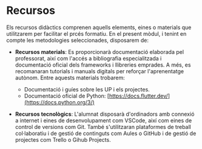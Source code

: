 # Recursos

<!-- 

L'apartat de recursos didàctics fa referència als elements, les ferramentes o els materials que els docents utilitzen per a facilitar el procés formatiu.

Els tipus de recursos didàctics han de ser variats i poden classificar-se segons el format, la funció o el context en què s'utilitzen. Alguns dels tipus més comuns de recursos didàctics són:
* Recursos materials: són els elements físics que s'utilitzen en l'aula i que permeten aprenentatges significatius, adaptats a les aracterístiques del grup, seleccionats segons els nivells de l'alumnat, el tipus de tasques que es realitzaran, etc.
* Recursos tecnològics: inclouen ferramentes digitals i dispositius que faciliten l'aprenentatge mitjançant l'ús de la tecnologia.
* Recursos organitzatius: tenint en compte la necessitat d'aplicar metodologies actives en les aules, és important pensar en agrupacions flexibles, codocència o qualsevol altra ferramenta que facilite el procés d'ensenyança-aprenentatge en esta línia. Se seguiran les instruccions d'inici de curs per a este punt.

-->

Els recursos didàctics comprenen aquells elements, eines o materials que utilitzarem per facilitar el prcés formatiu. En el present mòdul, i tenint en compte les metodologies seleccionades, disposarem de:

* **Recursos materials**: Es proporcionarà documentació elaborada pel professorat, així com l'accés a bibliografia especialitzada i documentació oficial dels frameworks i llibreries emprades. A més, es recomanaran tutorials i manuals digitals per reforçar l'aprenentatge autònom. Entre aquests materials trobarem:
    * Documentació i guíes sobre les UP i els projectes.
    * Documentació oficial de Python: [https://docs.flutter.dev/](https://docs.python.org/3/)
  
* **Recursos tecnològics**: L'alumnat disposarà d'ordinadors amb connexió a internet i eines de desenvolupament com VSCode, així com eines de control de versions com Git. També s'utilitzaran plataformes de treball col·laboratiu i de gestió de continguts com Aules o GitHub i de gestió de projectes com Trello o Gihub Projects.